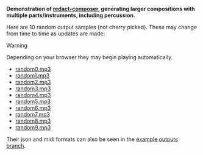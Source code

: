 **Demonstration of [redact-composer](https://github.com/dousto/redact-composer), generating larger compositions
with multiple parts/instruments, including percussion.**

Here are 10 random output samples (not cherry picked). These may change from time to time as updates are made:

> [!WARNING]
> Depending on your browser they may begin playing automatically.

* [random0.mp3](https://dousto.github.io/redact-renderer-example/random-not-cherry-picked/random0.mp3)
* [random1.mp3](https://dousto.github.io/redact-renderer-example/random-not-cherry-picked/random1.mp3)
* [random2.mp3](https://dousto.github.io/redact-renderer-example/random-not-cherry-picked/random2.mp3)
* [random3.mp3](https://dousto.github.io/redact-renderer-example/random-not-cherry-picked/random3.mp3)
* [random4.mp3](https://dousto.github.io/redact-renderer-example/random-not-cherry-picked/random4.mp3)
* [random5.mp3](https://dousto.github.io/redact-renderer-example/random-not-cherry-picked/random5.mp3)
* [random6.mp3](https://dousto.github.io/redact-renderer-example/random-not-cherry-picked/random6.mp3)
* [random7.mp3](https://dousto.github.io/redact-renderer-example/random-not-cherry-picked/random7.mp3)
* [random8.mp3](https://dousto.github.io/redact-renderer-example/random-not-cherry-picked/random8.mp3)
* [random9.mp3](https://dousto.github.io/redact-renderer-example/random-not-cherry-picked/random9.mp3)

Their json and midi formats can also be seen in the [example outputs branch](https://github.com/dousto/redact-renderer-example/tree/example-outputs/random-not-cherry-picked).
